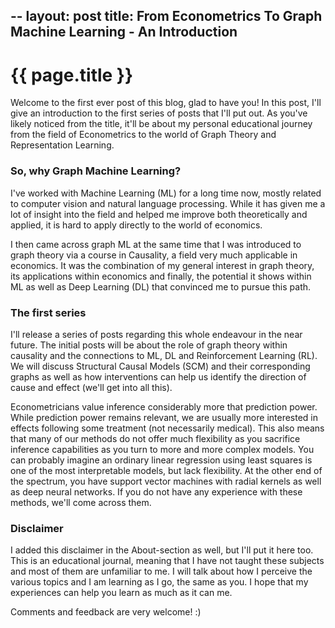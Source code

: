 --
layout: post
title: From Econometrics To Graph Machine Learning - An Introduction
---

# {{ page.title }}

Welcome to the first ever post of this blog, glad to have you! In this post, I'll give an introduction to the first series of posts that I'll put out. As you've likely noticed from the title, it'll be about my personal educational journey from the field of Econometrics to the world of Graph Theory and Representation Learning. 

### So, why Graph Machine Learning?

I've worked with Machine Learning (ML) for a long time now, mostly related to computer vision and natural language processing. While it has given me a lot of insight into the field and helped me improve both theoretically and applied, it is hard to apply directly to the world of economics. 

I then came across graph ML at the same time that I was introduced to graph theory via a course in Causality, a field very much applicable in economics. It was the combination of my general interest in graph theory, its applications within economics and finally, the potential it shows within ML as well as Deep Learning (DL) that convinced me to pursue this path.

### The first series

I'll release a series of posts regarding this whole endeavour in the near future. The initial posts will be about the role of graph theory within causality and the connections to ML, DL and Reinforcement Learning (RL). We will discuss Structural Causal Models (SCM) and their corresponding graphs as well as how interventions can help us identify the direction of cause and effect (we'll get into all this). 

Econometricians value inference considerably more that prediction power. While prediction power remains relevant, we are usually more interested in effects following some treatment (not necessarily medical). This also means that many of our methods do not offer much flexibility as you sacrifice inference capabilities as you turn to more and more complex models. You can probably imagine an ordinary linear regression using least squares is one of the most interpretable models, but lack flexibility. At the other end of the spectrum, you have support vector machines with radial kernels as well as deep neural networks. If you do not have any experience with these methods, we'll come across them.


### Disclaimer

I added this disclaimer in the About-section as well, but I'll put it here too. This is an educational journal, meaning that I have not taught these subjects and most of them are unfamiliar to me. I will talk about how I perceive the various topics and I am learning as I go, the same as you. I hope that my experiences can help you learn as much as it can me.

Comments and feedback are very welcome! :)







